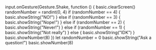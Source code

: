 input.onGesture(Gesture.Shake, function () {
    basic.clearScreen()
    randomNumber = randint(0, 4)
    if (randomNumber == 4) {
        basic.showString("NO!")
    } else if (randomNumber == 3) {
        basic.showString("Nope!")
    } else if (randomNumber == 2) {
        basic.showString("Never!")
    } else if (randomNumber == 1) {
        basic.showString("Not really")
    } else {
        basic.showString("IDK")
    }
    basic.showNumber(8)
})
let randomNumber = 0
basic.showString("Ask a question!")
basic.showNumber(8)
